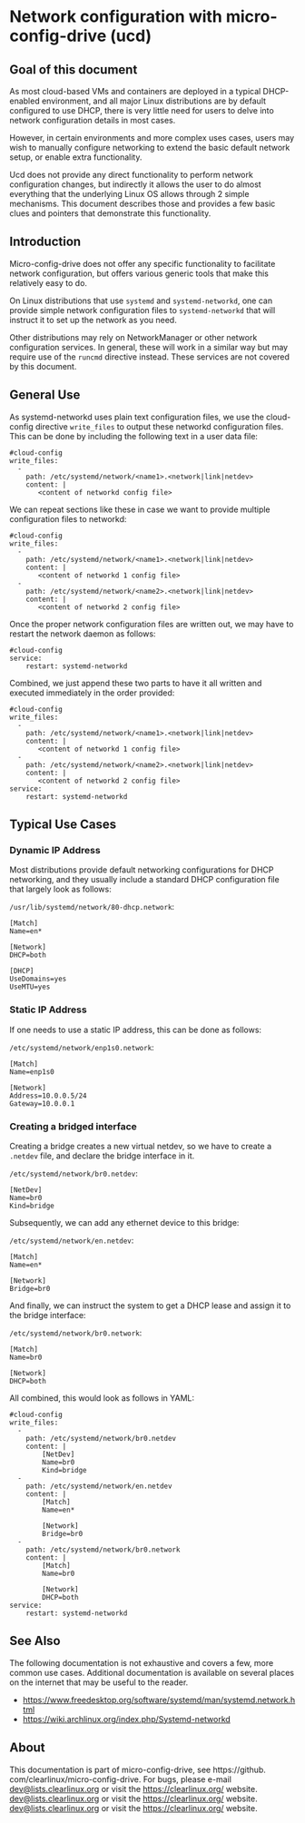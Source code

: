 # Network configuration with micro-config-drive (ucd)

## Goal of this document

As most cloud-based VMs and containers are deployed in a typical
DHCP-enabled environment, and all major Linux distributions are by
default configured to use DHCP, there is very little need for users
to delve into network configuration details in most cases.

However, in certain environments and more complex uses cases, users
may wish to manually configure networking to extend the basic default
network setup, or enable extra functionality.

Ucd does not provide any direct functionality to perform network
configuration changes, but indirectly it allows the user to do almost
everything that the underlying Linux OS allows through 2 simple
mechanisms. This document describes those and provides a few basic
clues and pointers that demonstrate this functionality.


## Introduction

Micro-config-drive does not offer any specific functionality to
facilitate network configuration, but offers various generic tools
that make this relatively easy to do.

On Linux distributions that use `systemd` and `systemd-networkd`,
one can provide simple network configuration files to `systemd-networkd`
that will instruct it to set up the network as you need.

Other distributions may rely on NetworkManager or other network
configuration services. In general, these will work in a similar way
but may require use of the `runcmd` directive instead. These
services are not covered by this document.


## General Use

As systemd-networkd uses plain text configuration files, we use the
cloud-config directive `write_files` to output these networkd
configuration files. This can be done by including the following text
in a user data file:

```
#cloud-config
write_files:
  -
    path: /etc/systemd/network/<name1>.<network|link|netdev>
    content: |
       <content of networkd config file>
```

We can repeat sections like these in case we want to provide multiple
configuration files to networkd:

```
#cloud-config
write_files:
  -
    path: /etc/systemd/network/<name1>.<network|link|netdev>
    content: |
       <content of networkd 1 config file>
  -
    path: /etc/systemd/network/<name2>.<network|link|netdev>
    content: |
       <content of networkd 2 config file>
```

Once the proper network configuration files are written out, we may have
to restart the network daemon as follows:

```
#cloud-config
service:
    restart: systemd-networkd
```

Combined, we just append these two parts to have it all written and
executed immediately in the order provided:

```
#cloud-config
write_files:
  -
    path: /etc/systemd/network/<name1>.<network|link|netdev>
    content: |
       <content of networkd 1 config file>
  -
    path: /etc/systemd/network/<name2>.<network|link|netdev>
    content: |
       <content of networkd 2 config file>
service:
    restart: systemd-networkd
```


## Typical Use Cases

### Dynamic IP Address

Most distributions provide default networking configurations for DHCP
networking, and they usually include a standard DHCP configuration file
that largely look as follows:

`/usr/lib/systemd/network/80-dhcp.network`:

```
[Match]
Name=en*

[Network]
DHCP=both

[DHCP]
UseDomains=yes
UseMTU=yes
```

### Static IP Address

If one needs to use a static IP address, this can be done as follows:

`/etc/systemd/network/enp1s0.network`:

```
[Match]
Name=enp1s0

[Network]
Address=10.0.0.5/24
Gateway=10.0.0.1
```


### Creating a bridged interface

Creating a bridge creates a new virtual netdev, so we have to create
a `.netdev` file, and declare the bridge interface in it.

`/etc/systemd/network/br0.netdev`:

```
[NetDev]
Name=br0
Kind=bridge
```

Subsequently, we can add any ethernet device to this bridge:

`/etc/systemd/network/en.netdev`:

```
[Match]
Name=en*

[Network]
Bridge=br0
```

And finally, we can instruct the system to get a DHCP lease and
assign it to the bridge interface:


`/etc/systemd/network/br0.network`:

```
[Match]
Name=br0

[Network]
DHCP=both
```

All combined, this would look as follows in YAML:

```
#cloud-config
write_files:
  -
    path: /etc/systemd/network/br0.netdev
    content: |
        [NetDev]
        Name=br0
        Kind=bridge
  -
    path: /etc/systemd/network/en.netdev
    content: |
        [Match]
        Name=en*
        
        [Network]
        Bridge=br0
  -
    path: /etc/systemd/network/br0.network
    content: |
        [Match]
        Name=br0
        
        [Network]
        DHCP=both
service:
    restart: systemd-networkd
```


## See Also

The following documentation is not exhaustive and covers a few, more
common use cases. Additional documentation is available on several
places on the internet that may be useful to the reader.

 - https://www.freedesktop.org/software/systemd/man/systemd.network.html
 - https://wiki.archlinux.org/index.php/Systemd-networkd


## About

This documentation is part of micro-config-drive, see https://github.
com/clearlinux/micro-config-drive. For bugs, please e-mail
dev@lists.clearlinux.org or visit the https://clearlinux.org/ website.
dev@lists.clearlinux.org or visit the https://clearlinux.org/ website.
dev@lists.clearlinux.org or visit the https://clearlinux.org/ website.
